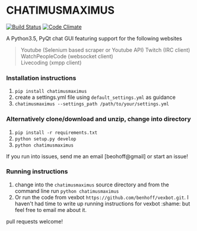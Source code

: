 # CHATIMUSMAXIMUS
[![Build Status](https://travis-ci.org/benhoff/CHATIMUSMAXIMUS.svg?branch=master)](https://travis-ci.org/benhoff/CHATIMUSMAXIMUS) [![Code Climate](https://codeclimate.com/github/benhoff/CHATIMUSMAXIMUS/badges/gpa.svg)](https://codeclimate.com/github/benhoff/CHATIMUSMAXIMUS)

A Python3.5, PyQt chat GUI featuring support for the following websites
> Youtube          (Selenium based scraper or Youtube API)
> Twitch           (IRC client)  
> WatchPeopleCode  (websocket client)  
> Livecoding       (xmpp client)

### Installation instructions
1. `pip install chatimusmaximus`
4. create a settings.yml file using `default_settings.yml` as guidance
5. `chatimusmaximus --settings_path /path/to/your/settings.yml`

### Alternatively clone/download and unzip, change into directory
1. `pip install -r requirements.txt`
2. `python setup.py develop`
3. `python chatimusmaximus`

If you run into issues, send me an email [beohoff@gmail] or start an issue!

### Running instructions
1. change into the `chatimusmaximus` source directory and from the command line run `python chatimusmaximus`
2. Or run the code from vexbot `https://github.com/benhoff/vexbot.git`. I haven't had time to write up running instructions for vexbot :shame: but feel free to email me about it.

pull requests welcome!
